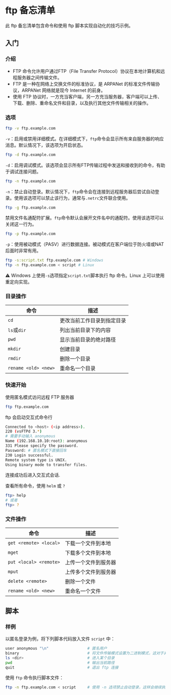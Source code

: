 ftp 备忘清单
===

此 ftp 备忘清单包含命令和使用 ftp 脚本实现自动化的技巧示例。

入门
----

### 介绍

<!--rehype:wrap-class=col-span-2-->

- FTP 命令允许用户通过FTP（File Transfer Protocol）协议在本地计算机和远程服务器之间传输文件。
- FTP 是一种在网络上交换文件的标准协议，是 ARPANet 的标准文件传输协议，ARPANet 网络就是现今 Internet 的前身。
- 使用 FTP 协议时，一方充当客户端，另一方充当服务器，客户端可以上传、下载、删除、重命名文件和目录，以及执行其他文件传输相关的操作。

### 选项
<!--rehype:wrap-class=row-span-3-->

```bash
ftp -v ftp.example.com
```

`-v`：启用或禁用详细模式。在详细模式下，`ftp`命令会显示所有来自服务器的响应消息。默认情况下，该选项为开启状态。

```bash
ftp -d ftp.example.com
```

`-d`：启用调试模式。该选项会显示所有FTP传输过程中发送和接收到的命令，有助于调试连接问题。

```bash
ftp -n ftp.example.com
```

`-n`：禁止自动登录。默认情况下，`ftp`命令会在连接到远程服务器后尝试自动登录。使用该选项可以禁止该行为，通常与`.netrc`文件联合使用。

```bash
ftp -g ftp.example.com
```

禁用文件名通配符扩展。`ftp`命令默认会展开文件名中的通配符。使用该选项可以关闭这一行为。

```bash
ftp -p ftp.example.com
```

`-p`：使用被动模式（PASV）进行数据连接。被动模式在客户端位于防火墙或NAT后面时非常有用。

```bash
ftp -s:script.txt ftp.example.com # Windows
ftp -n ftp.example.com < script # Linux
```

:warning: Windows 上使用`-s`选项指定`script.txt`脚本执行 ftp 命令。Linux 上可以使用重定向实现。

### 目录操作

| 命令                 | 描述                       |
| -------------------- | -------------------------- |
| `cd`                 | 更改当前工作目录到指定目录 |
| `ls`或`dir`          | 列出当前目录下的内容       |
| `pwd`                | 显示当前目录的绝对路径     |
| `mkdir`              | 创建目录                   |
| `rmdir`              | 删除一个目录               |
| `rename <old> <new>` | 重命名一个目录             |

### 快速开始

<!--rehype:wrap-class=row-span-2-->

使用匿名模式访问远程 FTP 服务器

```bash
ftp ftp.example.com
```

ftp 会启动交互式命令行

```bash
Connected to <host> (<ip address>).
220 (vsFTPd 3.*)
# 需要手动输入 anonymous 
Name (192.168.10.10:root): anonymous
331 Please specify the password.
Password: # 匿名模式下直接回车
230 Login successful.
Remote system type is UNIX.
Using binary mode to transfer files.
```

连接成功后进入交互式会话.

查看所有命令，使用 `helm` 或 `?`

```bash
ftp> help
# 或者
ftp> ?
```

### 文件操作

| 命令                   | 描述                 |
| ---------------------- | -------------------- |
| `get <remote> <local>` | 下载一个文件到本地   |
| `mget`                 | 下载多个文件到本地   |
| `put <local> <remote>` | 上传一个文件到服务器 |
| `mput`                 | 上传多个文件到服务器 |
| `delete <remote>`      | 删除一个文件         |
| `rename <old> <new>`   | 重命名一个文件       |

脚本
----

### 样例

<!--rehype:wrap-class=col-span-3-->

以匿名登录为例，将下列脚本代码放入文件 `script` 中：

```bash
user anonymous "\n"                 # 匿名用户
binary                              # 将文件传输模式设置为二进制模式，这对于非文本文件（如图片、压缩文件等）来说是必要的，以确保文件在传输过程中不会被更改。
ls <dir>                            # 进入某个目录
pwd                                 # 输出当前路径
quit                                # 退出 ftp 连接
```

使用 `ftp` 命令执行脚本文件：

```bash
ftp -n ftp.example.com < script     # 使用 -n 选项禁止自动登录，这样会继续执行 user 指令，而不是启动交互式命令行。
```

